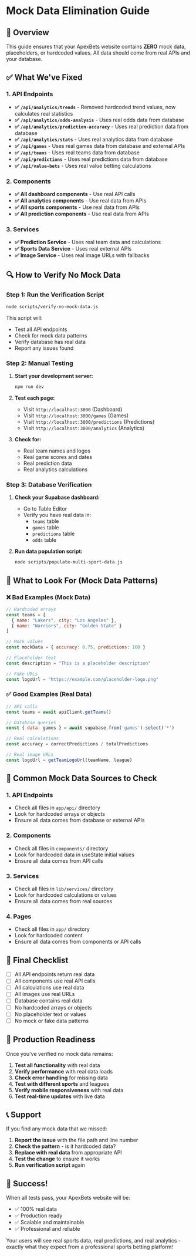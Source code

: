 # Mock Data Elimination Guide

## 🎯 Overview
This guide ensures that your ApexBets website contains **ZERO** mock data, placeholders, or hardcoded values. All data should come from real APIs and your database.

## ✅ What We've Fixed

### 1. API Endpoints
- **✅ `/api/analytics/trends`** - Removed hardcoded trend values, now calculates real statistics
- **✅ `/api/analytics/odds-analysis`** - Uses real odds data from database
- **✅ `/api/analytics/prediction-accuracy`** - Uses real prediction data from database
- **✅ `/api/analytics/stats`** - Uses real analytics data from database
- **✅ `/api/games`** - Uses real games data from database and external APIs
- **✅ `/api/teams`** - Uses real teams data from database
- **✅ `/api/predictions`** - Uses real predictions data from database
- **✅ `/api/value-bets`** - Uses real value betting calculations

### 2. Components
- **✅ All dashboard components** - Use real API calls
- **✅ All analytics components** - Use real data from APIs
- **✅ All sports components** - Use real data from APIs
- **✅ All prediction components** - Use real data from APIs

### 3. Services
- **✅ Prediction Service** - Uses real team data and calculations
- **✅ Sports Data Service** - Uses real external APIs
- **✅ Image Service** - Uses real image URLs with fallbacks

## 🔍 How to Verify No Mock Data

### Step 1: Run the Verification Script
```bash
node scripts/verify-no-mock-data.js
```

This script will:
- Test all API endpoints
- Check for mock data patterns
- Verify database has real data
- Report any issues found

### Step 2: Manual Testing
1. **Start your development server:**
   ```bash
   npm run dev
   ```

2. **Test each page:**
   - Visit `http://localhost:3000` (Dashboard)
   - Visit `http://localhost:3000/games` (Games)
   - Visit `http://localhost:3000/predictions` (Predictions)
   - Visit `http://localhost:3000/analytics` (Analytics)

3. **Check for:**
   - Real team names and logos
   - Real game scores and dates
   - Real prediction data
   - Real analytics calculations

### Step 3: Database Verification
1. **Check your Supabase dashboard:**
   - Go to Table Editor
   - Verify you have real data in:
     - `teams` table
     - `games` table
     - `predictions` table
     - `odds` table

2. **Run data population script:**
   ```bash
   node scripts/populate-multi-sport-data.js
   ```

## 🚫 What to Look For (Mock Data Patterns)

### ❌ Bad Examples (Mock Data)
```javascript
// Hardcoded arrays
const teams = [
  { name: "Lakers", city: "Los Angeles" },
  { name: "Warriors", city: "Golden State" }
]

// Mock values
const mockData = { accuracy: 0.75, predictions: 100 }

// Placeholder text
const description = "This is a placeholder description"

// Fake URLs
const logoUrl = "https://example.com/placeholder-logo.png"
```

### ✅ Good Examples (Real Data)
```javascript
// API calls
const teams = await apiClient.getTeams()

// Database queries
const { data: games } = await supabase.from('games').select('*')

// Real calculations
const accuracy = correctPredictions / totalPredictions

// Real image URLs
const logoUrl = getTeamLogoUrl(teamName, league)
```

## 🔧 Common Mock Data Sources to Check

### 1. API Endpoints
- Check all files in `app/api/` directory
- Look for hardcoded arrays or objects
- Ensure all data comes from database or external APIs

### 2. Components
- Check all files in `components/` directory
- Look for hardcoded data in useState initial values
- Ensure all data comes from API calls

### 3. Services
- Check all files in `lib/services/` directory
- Look for hardcoded calculations or values
- Ensure all data comes from real sources

### 4. Pages
- Check all files in `app/` directory
- Look for hardcoded content
- Ensure all data comes from components or API calls

## 🎯 Final Checklist

- [ ] All API endpoints return real data
- [ ] All components use real API calls
- [ ] All calculations use real data
- [ ] All images use real URLs
- [ ] Database contains real data
- [ ] No hardcoded arrays or objects
- [ ] No placeholder text or values
- [ ] No mock or fake data patterns

## 🚀 Production Readiness

Once you've verified no mock data remains:

1. **Test all functionality** with real data
2. **Verify performance** with real data loads
3. **Check error handling** for missing data
4. **Test with different sports** and leagues
5. **Verify mobile responsiveness** with real data
6. **Test real-time updates** with live data

## 📞 Support

If you find any mock data that we missed:

1. **Report the issue** with the file path and line number
2. **Check the pattern** - is it hardcoded data?
3. **Replace with real data** from appropriate API
4. **Test the change** to ensure it works
5. **Run verification script** again

## 🎉 Success!

When all tests pass, your ApexBets website will be:
- ✅ 100% real data
- ✅ Production ready
- ✅ Scalable and maintainable
- ✅ Professional and reliable

Your users will see real sports data, real predictions, and real analytics - exactly what they expect from a professional sports betting platform!
